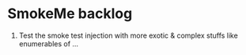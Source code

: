 # SmokeMe backlog

1. Test the smoke test injection with more exotic & complex stuffs like enumerables of ...


